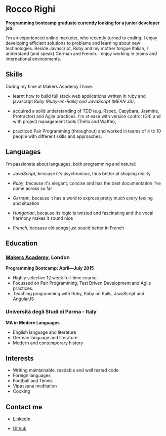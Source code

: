 
Rocco Righi
=========

**Programming bootcamp graduate currently looking for a junior developer job.**

I'm an experienced online marketer, who recently turned to coding. I enjoy developing efficient solutions to problems and learning about new technologies.
Beside Javascript, Ruby and my mother tongue Italian, I understand (and speak) German and French. I enjoy working in teams and international environments.


Skills
----------

During my time at Makers Academy I have:

- learnt how to build full stack web applications written in ruby and javascript
*Ruby (Ruby-on-Rails) and JavaScript (MEAN JS)*,

- acquired a solid understanding of *TDD* (e.g. Rspec, Capybara, Jasmine, Protractor) and Agile practices. I'm at ease with version control (Git) and with project management tools (Trello and Waffle),

- practiced Pair Programming (throughout) and worked in teams of 4 to 10 people with different skills and approaches.


Languages
----------

I'm passionate about languages, both programming and natural:

- *JavaScript*, because it's asychronous, thus better at shaping reality
- *Ruby*, because it's elegant, concise and has the best documentation I've come across so far
- *German*, because it has a word to express pretty much every feeling and situation
- *Hungarian*, because its logic is twisted and fascinating and the vocal harmony makes it sound nice

- *French*, because old songs just sound better in French


Education
----------


### [Makers Academy], London
**Programming Bootcamp: April&mdash;July 2015**

- Highly selective 12 week full-time course.
- Focussed on Pair Programming, Test Driven Development and Agile practices.
- Teaching programming with Ruby, Ruby on Rails, JavaScript and AngularJS

### Università degli Studi di Parma - Italy
**MA in Modern Languages**

- English language and literature
- German language and literature
- Modern and contemporary history

Interests
---------

- Writing maintainable, readable and well tested code
- Foreign languages
- Football and Tennis
- Vipassana meditation
- Cooking


Contact me
-------

- [LinkedIn]
- [Github]


  [Makers Academy]:http://www.makersacademy.com
  [GitHub]:https://github.com/bagolol
  [LinkedIn]:https://uk.linkedin.com/in/roccorighi
  [Repositories on Github]:https://github.com/bagolol?tab=repositories


